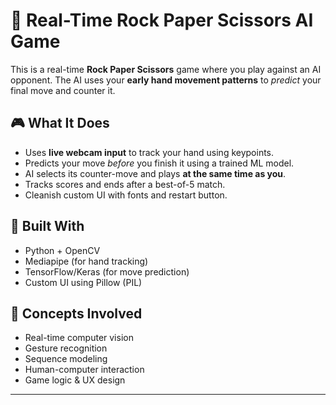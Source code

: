 # 🧠 Real-Time Rock Paper Scissors AI Game

This is a real-time **Rock Paper Scissors** game where you play against an AI opponent. The AI uses your **early hand movement patterns** to *predict* your final move and counter it.  

## 🎮 What It Does
- Uses **live webcam input** to track your hand using keypoints.
- Predicts your move *before* you finish it using a trained ML model.
- AI selects its counter-move and plays **at the same time as you**.
- Tracks scores and ends after a best-of-5 match.
- Cleanish custom UI with fonts and restart button.

## 🧰 Built With
- Python + OpenCV
- Mediapipe (for hand tracking)
- TensorFlow/Keras (for move prediction)
- Custom UI using Pillow (PIL)

## 🧠 Concepts Involved
- Real-time computer vision
- Gesture recognition
- Sequence modeling
- Human-computer interaction
- Game logic & UX design

---

